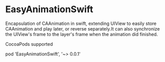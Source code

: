 # EasyAnimationSwift
Encapsulation of CAAnimation in swift, extending UIView to easily store CAAnimation and play later, or reverse separately.It can also synchronize the UIView's frame to the layer's frame when the animation did finished.

CocoaPods supported

pod 'EasyAnimationSwift',    '~> 0.0.1'

